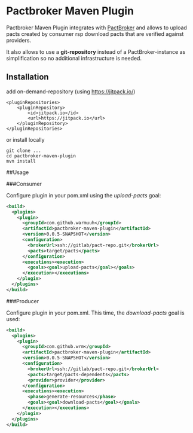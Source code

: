 Pactbroker Maven Plugin
==========

Pactbroker Maven Plugin integrates with [PactBroker](https://github.com/bethesque/pact_broker) and allows to
upload pacts created by consumer rsp download pacts that are verified against providers.

It also allows to use a **git-repository** instead of a PactBroker-instance as simplification so no additional infrastructure is needed.

Installation
-----
add on-demand-repository (using https://jitpack.io/)
```
<pluginRepositories>
	<pluginRepository>
		<id>jitpack.io</id>
		<url>https://jitpack.io</url>
	</pluginRepository>
</pluginRepositories>
```
or install locally
```
git clone ...
cd pactbroker-maven-plugin
mvn install
```

##Usage


###Consumer

Configure plugin in your pom.xml using the *upload-pacts* goal:

```xml
<build>
  <plugins>
    <plugin>
      <groupId>com.github.warmuuh</groupId>
      <artifactId>pactbroker-maven-plugin</artifactId>
      <version>0.0.5-SNAPSHOT</version>
      <configuration>
        <brokerUrl>ssh://gitlab/pact-repo.git</brokerUrl>
        <pacts>target/pacts</pacts>
      </configuration>
      <executions><execution>
        <goals><goal>upload-pacts</goal></goals>
      </execution></executions>
    </plugin>
  </plugins>
</build>
```


###Producer

Configure plugin in your pom.xml. This time,
the *download-pacts* goal is used:

```xml
<build>
  <plugins>
    <plugin>
      <groupId>com.github.wrm</groupId>
      <artifactId>pactbroker-maven-plugin</artifactId>
      <version>0.0.5-SNAPSHOT</version>
      <configuration>
        <brokerUrl>ssh://gitlab/pact-repo.git</brokerUrl>
        <pacts>target/pacts-dependents</pacts>
        <provider>provider</provider>
      </configuration>
      <executions><execution>
        <phase>generate-resources</phase>
        <goals><goal>download-pacts</goal></goals>
      </execution></executions>
    </plugin>
  </plugins>
</build>
```

